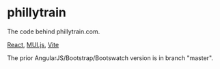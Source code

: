 # phillytrain

The code behind phillytrain.com.

[React](https://react.dev/),
[MUI.js](https://mui.com/),
[Vite](https://vitejs.dev/)

The prior AngularJS/Bootstrap/Bootswatch version is in branch "master".
